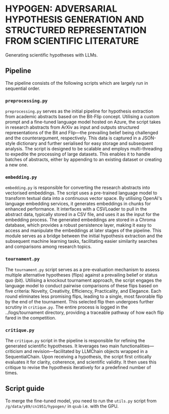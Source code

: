 # HYPOGEN: ADVERSARIAL HYPOTHESIS GENERATION AND STRUCTURED REPRESENTATION FROM SCIENTIFIC LITERATURE
Generating scientific hypotheses with LLMs.

## Pipeline

The pipeline consists of the following scripts which are largely run in sequential order.

### `preprocessing.py`
`preprocessing.py` serves as the initial pipeline for hypothesis extraction from academic abstracts based on the Bit-Flip concept. Utilising a custom prompt and a fine-tuned language model hosted on Azure, the script takes in research abstracts from ArXiv as input and outputs structured representations of the Bit and Flip—the prevailing belief being challenged and the counterargument, respectively. This data is captured in a JSON-style dictionary and further serialised for easy storage and subsequent analysis. The script is designed to be scalable and employs multi-threading to expedite the processing of large datasets. This enables it to handle batches of abstracts, either by appending to an existing dataset or creating a new one.

### `embedding.py`
`embedding.py` is responsible for converting the research abstracts into vectorised embeddings. The script uses a pre-trained language model to transform textual data into a continuous vector space. By utilising OpenAI's language embedding services, it generates embeddings in chunks for enhanced performance. It interfaces with a CSVLoader to pull in the abstract data, typically stored in a CSV file, and uses it as the input for the embedding process. The generated embeddings are stored in a Chroma database, which provides a robust persistence layer, making it easy to access and manipulate the embeddings at later stages of the pipeline. This module serves as a bridge between the initial hypothesis extraction and the subsequent machine learning tasks, facilitating easier similarity searches and comparisons among research topics.

### `tournament.py`
The `tournament.py` script serves as a pre-evaluation mechanism to assess multiple alternative hypotheses (flips) against a prevailing belief or status quo (bit). Utilising a knockout tournament approach, the script engages the language model to conduct pairwise comparisons of these flips based on five criteria: Novelty, Creativity, Efficiency, Practicality, and Elegance. Each round eliminates less promising flips, leading to a single, most favorable flip by the end of the tournament. This selected flip then undergoes further scrutiny in `critique.py`. The entire process is logged in the ../logs/tournament directory, providing a traceable pathway of how each flip fared in the competition.

### `critique.py`
The `critique.py` script in the pipeline is responsible for refining the generated scientific hypotheses. It leverages two main functionalities—criticism and revision—facilitated by LLMChain objects wrapped in a SequentialChain. Upon receiving a hypothesis, the script first critically evaluates it for clarity, coherence, and scientific validity. It then uses this critique to revise the hypothesis iteratively for a predefined number of times.

## Script guide

To merge the fine-tuned model, you need to run the `utils.py` script from `/g/data/y89/cn1951/hypogen/` in `qsub` i.e. with the GPU.
